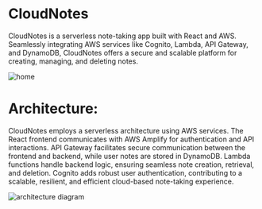 # CloudNotes
CloudNotes is a serverless note-taking app built with React and AWS. Seamlessly integrating AWS services like Cognito, Lambda, API Gateway, and DynamoDB, CloudNotes offers a secure and scalable platform for creating, managing, and deleting notes.

![home](https://github.com/Cameron-Andrews-1/CloudNotes/assets/46200735/a020b447-ff9d-4e76-8231-e2049bb93013)

# Architecture:
CloudNotes employs a serverless architecture using AWS services. The React frontend communicates with AWS Amplify for authentication and API interactions. API Gateway facilitates secure communication between the frontend and backend, while user notes are stored in DynamoDB. Lambda functions handle backend logic, ensuring seamless note creation, retrieval, and deletion. Cognito adds robust user authentication, contributing to a scalable, resilient, and efficient cloud-based note-taking experience.

![architecture diagram](https://github.com/Cameron-Andrews-1/CloudNotes/assets/46200735/4cdc1855-a51e-4607-a6df-b7b9b2579312)

